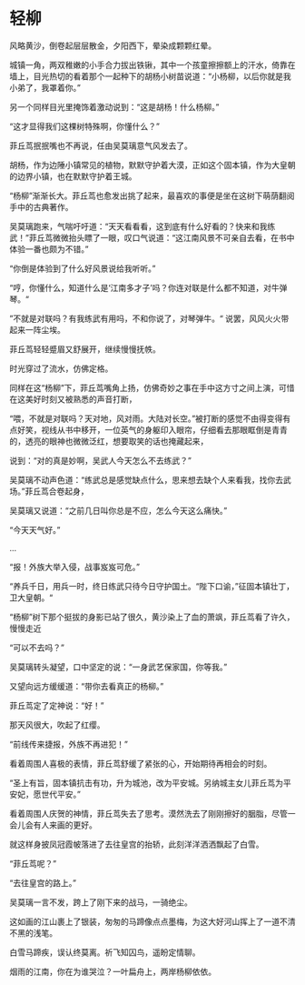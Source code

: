           

 # 轻柳

风略黄沙，倒卷起层层散金，夕阳西下，晕染成颗颗红晕。

城镇一角，两双稚嫩的小手合力拔出铁锹，其中一个孩童擦擦额上的汗水，倚靠在墙上，目光热切的看着那个一起种下的胡杨小树苗说道：“小杨柳，以后你就是我小弟了，我罩着你。”

另一个同样目光里掩饰着激动说到：“这是胡杨！什么杨柳。”

“这才显得我们这棵树特殊啊，你懂什么？”

菲丘茑抿抿嘴也不再说，任由吴莫璃意气风发去了。

胡杨，作为边陲小镇常见的植物，默默守护着大漠，正如这个固本镇，作为大皇朝的边界小镇，也在默默守护着王城。

“杨柳”渐渐长大。菲丘茑也愈发出挑了起来，最喜欢的事便是坐在这树下萌荫翻阅手中的古典著作。

吴莫璃跑来，气喘吁吁道：“天天看看看，这到底有什么好看的？快来和我练武！”菲丘茑微微抬头瞟了一眼，叹口气说道：“这江南风景不可亲自去看，在书中体验一番也颇为不错。”

“你倒是体验到了什么好风景说给我听听。”

“哼，你懂什么，知道什么是‘江南多才子’吗？你连对联是什么都不知道，对牛弹琴。“

”不就是对联吗？有我练武有用吗，不和你说了，对琴弹牛。“ 说罢，风风火火带起来一阵尘埃。

菲丘茑轻轻蹙眉又舒展开，继续慢慢抚帙。

时光穿过了流水，仿佛定格。

同样在这“杨柳”下，菲丘茑嘴角上扬，仿佛奇妙之事在手中这方寸之间上演，可惜在这美好时刻又被熟悉的声音打断，

“喂，不就是对联吗？天对地，风对雨。大陆对长空。”被打断的感觉不由得变得有点好笑，视线从书中移开，一位英气的身躯印入眼帘，仔细看去那眼眶倒是青青的，透亮的眼神也微微泛红，想要取笑的话也掩藏起来，

说到：“对的真是妙啊，吴武人今天怎么不去练武？”

吴莫璃不动声色道：“练武总是感觉缺点什么，思来想去缺个人来看我，找你去武场。”菲丘茑合卷起身，

吴莫璃又说道：“之前几日叫你总是不应，怎么今天这么痛快。”

“今天天气好。”

…

“报！外族大举入侵，战事岌岌可危。”

“养兵千日，用兵一时，终日练武只待今日守护国土。“陛下口谕，”征固本镇壮丁，卫大皇朝。“

“杨柳”树下那个挺拔的身影已站了很久，黄沙染上了血的萧飒，菲丘茑看了许久，慢慢走近

“可以不去吗？”

吴莫璃转头凝望，口中坚定的说：“一身武艺保家国，你等我。”

又望向远方缓缓道：“带你去看真正的杨柳。”

菲丘茑定了定神说：“好！”

那天风很大，吹起了红缨。

“前线传来捷报，外族不再进犯！”

看着周围人喜极的表情，菲丘茑舒缓了紧张的心，开始期待再相会的时刻。

“圣上有旨，固本镇抗击有功，升为城池，改为平安城。另纳城主女儿菲丘茑为平安妃，愿世代平安。”

看着周围人庆贺的神情，菲丘茑失去了思考。漠然洗去了刚刚擦好的胭脂，尽管一会儿会有人来画的更好。

就这样身披凤冠霞帔落进了去往皇宫的抬轿，此刻洋洋洒洒飘起了白雪。

“菲丘茑呢？”

“去往皇宫的路上。”

吴莫璃一言不发，跨上了刚下来的战马，一骑绝尘。

这如画的江山裹上了银装，匆匆的马蹄像点点墨梅，为这大好河山挥上了一道不清不黑的浅笔。

白雪马蹄疾，误认终莫离。祈飞知囚鸟，遥盼定情聊。

烟雨的江南，你在为谁哭泣？一叶扁舟上，两岸杨柳依依。